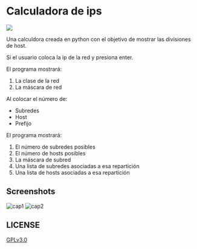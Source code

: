 # Calculadora de ips
![](https://img.shields.io/badge/python-3476AB?style=for-the-badge&logo=python&logoColor=white&labelColor=101010)

Una calculdora creada en python con el objetivo de mostrar las divisiones de
host.

Si el usuario coloca la ip de la red y presiona enter.

El programa mostrar&aacute;:

1. La clase de la red
2. La m&aacute;scara de red

Al colocar el n&uacute;mero de:
* Subredes
* Host
* Prefijo

El programa mostrar&aacute;:

1. El n&uacute;mero de subredes posibles
2. El n&uacute;mero de hosts posibles
3. La m&aacute;scara de subred
4. Una lista de subredes asociadas a esa repartici&oacute;n
5. Una lista de hosts asociadas a esa repartici&oacute;n

## Screenshots

![cap1](https://i.imgur.com/Sgvf3wI.jpg "Aplicaci&oacute;n en ejecuci&oacute;n")
![cap2](https://i.imgur.com/9tQ01U3.jpg "Prueba")

## LICENSE
[GPLv3.0](LICENSE)
